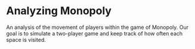 # Analyzing Monopoly
An analysis of the movement of players within the game of Monopoly.  Our goal is to simulate a two-player game and keep track of how often each space is visited.
